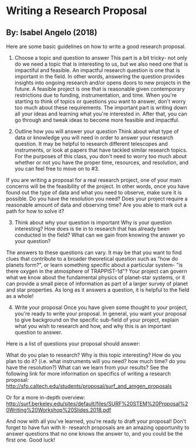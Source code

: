 # Writing a Research Proposal
## By: Isabel Angelo (2018)

Here are some basic guidelines on how to write a good research proposal.

1. Choose a topic and question to answer
This part is a bit tricky- not only do we need a topic that is interesting to us, but we also need one that is impactiful and feasible. An impactful research question is one that is important in the field. In other words, answering the question provides insights into ongoing research and/or opens doors to new projects in the future. A feasible project is one that is reasonable given contemporary restrictions due to funding, instrumentation, and time. When you're starting to think of topics or questions you want to answer, don't worry too much about these requirements. The important part is writing down all your ideas and learning what you're interested in. After that, you can go through and tweak ideas to become more feasible and impactful.

2. Outline how you will answer your question
Think about what type of data or knowledge you will need in order to answer your research question. It may be helpful to research different telescopes and instruments, or look at papers that have tackled similar research topics. For the purposes of this class, you don't need to worry too much about whether or not you have the proper time, resources, and resolution, and you can feel free to move on to #3.

If you are writing a proposal for a real research project, one of your main concerns will be the feasibility of the project. In other words, once you have found out the type of data and what you need to observe, make sure it is possible. Do you have the resolution you need? Does your project require a reasonable amount of data and observing time? Are you able to mark out a path for how to solve it?

3. Think about why your question is important
Why is your question interesting? How does is tie in to research that has already been conducted in the field? What can we gain from knowing the answer yo your question?

The answers to these questions can vary. It may be that you want to find clues that contribute to a broader theoretical question such as "how do planets form?", or learn something specific about a particular system- "is there oxygen in the atmosphere of TRAPPIST-1d"? Your project can govern what we know about the fundamental physics of planet-star systems, or it can provide a small piece of information as part of a larger survey of planet and star properties. As long as it answers a question, it is helpful to the field as a whole!

4. Write your proposal
Once you have given some thought to your project, you're ready to write your proposal. In general, you want your proposal to give background on the specific sub-field of your project, explain what you wish to research and how, and why this is an important question to answer.

Here is a list of questions your proposal should answer:

What do you plan to research?
Why is this topic interesting?
How do you plan to do it? (i.e. what instruments will you need? how much time? do you have the resolution?)
What can we learn from your results?
See the following link for more information on specifics of writing a research proposal: http://sfp.caltech.edu/students/proposal/surf_and_amgen_proposals

Or for a more in-depth overview: http://surf.berkeley.edu/sites/default/files/SURF%20STEM%20Proposal%20Writing%20Workshop%20Slides.2018.pdf

And now with all you've learned, you're ready to draft your proposal! Don't forget to have fun with it- research proposals are an amazing opportunity to answer questions that no one knows the answer to, and you could be the first one. Good luck!